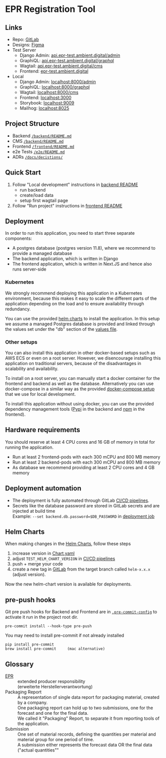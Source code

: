 # EPR Registration Tool

## Links

- Repo: [GitLab](https://gitlab.ambient-innovation.com/giz/epr-registration-tool)
- Designs: [Figma](https://www.figma.com/file/DAopFQAjt8DvKetQfrH7EG/GIZ-EPR-Registration-Tool-MUI)
- Test Server
  - Django Admin: [api.epr-test.ambient.digital/admin](https://api.epr-tool.ambient.digital/admin/)
  - GraphiQL: [api.epr-test.ambient.digital/graphql](https://api.epr-tool.ambient.digital/graphql/)
  - Wagtail: [api.epr-test.ambient.digital/cms](https://api.epr-tool.ambient.digital/cms/)
  - Frontend: [epr-test.ambient.digital](https://epr-tool.ambient.digital/)
- Local
  - Django Admin: [localhost:8000/admin](http://localhost:8000/admin/)
  - GraphiQL: [localhost:8000/graphql](http://localhost:8000/grapqhl/)
  - Wagtail: [localhost:8000/cms](http://localhost:8000/cms/)
  - Frontend: [localhost:3000](http://localhost:3000)
  - Storybook: [localhost:9009](http://localhost:9009)
  - Mailhog: [localhost:8025](http://localhost:8025)


## Project Structure

- Backend [`/backend/README.md`](./backend/README.md)
- CMS [`/backend/README.md`](./backend/README.md)
- Frontend [`/frontend/README.md`](./frontend/README.md)
- e2e Tests [`/e2e/README.md`](./e2e/README.md)
- ADRs [`/docs/decistions/`](./docs/decisions/0000-example-use-adrs.md)


## Quick Start

1. Follow "Local development" instructions in [backend README](./backend/README.md)
   - run backend
   - create/load data
   - setup first wagtail page
2. Follow "Run project" instructions in [frontend README](./frontend/README.md)


## Deployment

In order to run this application, you need to start three separate components: 
- A postgres database (postgres version 11.8), where we recommend to provide a managed database
- The backend application, which is written in Django
- The frontend application, which is written in Next.JS and hence also runs server-side

### Kubernetes

We strongly recommend deploying this application in a Kubernetes environment, because this makes it easy to scale the different parts of the application depending on the load and to ensure availability through redundancy.

You can use the provided [helm charts](./charts/epr-registration-tool) to install the application. In this setup we assume a managed Postgres database is provided and linked through the values set under the "db" section of the [values file](./charts/epr-registration-tool/values.yaml).

### Other setups
 
You can also install this application in other docker-based setups such as AWS ECS or even on a root server. However, we disencourage installing this application on traditional servers, because of the disadvantages in scalability and availability. 

To install on a root server, you can manually start a docker container for the frontend and backend as well as the database. Alternatively you can use docker-compose in a similar way as the provided [docker-compose setup](./docker-compose.yml) that we use for local development. 

To install this application without using docker, you can use the provided dependency management tools ([Pypi](./backend/Pipfile) in the backend and [npm](./frontend/package.json) in the frontend).

## Hardware requirements

You should reserve at least 4 CPU cores and 16 GB of memory in total for running the application. 
- Run at least 2 frontend-pods with each 300 mCPU and 800 MB memory
- Run at least 2 backend-pods with each 300 mCPU and 800 MB memory
- As database we recommend providing at least 2 CPU cores and	4 GB memory

## Deployment automation
- The deployment is fully automated through GitLab [CI/CD pipelines](.gitlab-ci.yml).  
- Secrets like the database password are stored in GitLab secrets and are injected at build time  
  Example: `--set backend.db.password=$DB_PASSWORD` in [deployment job](.gitlab-ci.yml)

## Helm Charts

When making changes in the [Helm Charts](charts/epr-registration-tool/Chart.yaml), follow these steps

  1. increase version in [Chart.yaml](charts/epr-registration-tool/Chart.yaml)
  2. adjust `TEST_HELM_CHART_VERSION` in [CI/CD pipelines](.gitlab-ci.yml)
  3. push + merge your code
  4. create a new tag in [GitLab](https://gitlab.ambient-innovation.com/giz/epr-registration-tool/-/tags) 
     from the target branch called `helm-x.x.x` (adjust version).

Now the new helm-chart version is available for deployments.

## pre-push hooks

Git pre push hooks for Backend and Frontend are in [`.pre-commit-config`](./.pre-commit-config.yaml)
to activate it run in the project root dir.

    pre-commit install --hook-type pre-push

You may need to install pre-commit if not already installed

    pip install pre-commit
    brew install pre-commit     (mac alternative)


## Glossary

<dl>
  <dt>
    <a href="https://www.zmart.de/blog/epr-was-ist-die-erweiterte-herstellerverantwortung" target='_blank'>
      EPR
    </a>
  </dt>
  <dd>
    extended producer responsibility <br>
    (erweiterte Herstellerverantwortung)
  </dd>
  <dt>Packaging Report</dt>
  <dd>
    A representation of single data report for packaging material, created by a company.<br>
    One packaging report can hold up to two submissions, one for the forecast and one for the final data.<br>
    We called it "Packaging" Report, to separate it from reporting tools of the application.
  </dd>
  <dt>Submission</dt>
  <dd>
    One set of material records, defining the quantities per material and material group for one period of time.<br>
    A submission either represents the forecast data OR the final data ("actual quantities""
  </dd>
</dl>
